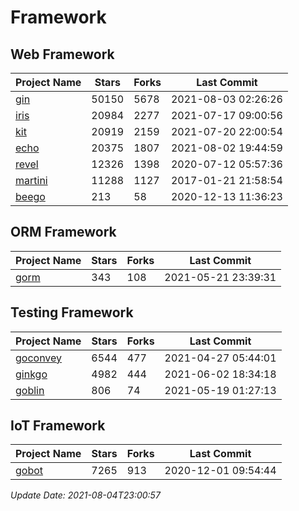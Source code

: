 # Framework

## Web Framework
| Project Name | Stars | Forks | Last Commit |
| ------------ | ----- | ----- | ----------- |
| [gin](https://github.com/gin-gonic/gin) | 50150 | 5678 | 2021-08-03 02:26:26 |
| [iris](https://github.com/kataras/iris) | 20984 | 2277 | 2021-07-17 09:00:56 |
| [kit](https://github.com/go-kit/kit) | 20919 | 2159 | 2021-07-20 22:00:54 |
| [echo](https://github.com/labstack/echo) | 20375 | 1807 | 2021-08-02 19:44:59 |
| [revel](https://github.com/revel/revel) | 12326 | 1398 | 2020-07-12 05:57:36 |
| [martini](https://github.com/go-martini/martini) | 11288 | 1127 | 2017-01-21 21:58:54 |
| [beego](https://github.com/astaxie/beego) | 213 | 58 | 2020-12-13 11:36:23 |

## ORM Framework
| Project Name | Stars | Forks | Last Commit |
| ------------ | ----- | ----- | ----------- |
| [gorm](https://github.com/jinzhu/gorm) | 343 | 108 | 2021-05-21 23:39:31 |

## Testing Framework
| Project Name | Stars | Forks | Last Commit |
| ------------ | ----- | ----- | ----------- |
| [goconvey](https://github.com/smartystreets/goconvey) | 6544 | 477 | 2021-04-27 05:44:01 |
| [ginkgo](https://github.com/onsi/ginkgo) | 4982 | 444 | 2021-06-02 18:34:18 |
| [goblin](https://github.com/franela/goblin) | 806 | 74 | 2021-05-19 01:27:13 |

## IoT Framework
| Project Name | Stars | Forks | Last Commit |
| ------------ | ----- | ----- | ----------- |
| [gobot](https://github.com/hybridgroup/gobot) | 7265 | 913 | 2020-12-01 09:54:44 |

*Update Date: 2021-08-04T23:00:57*